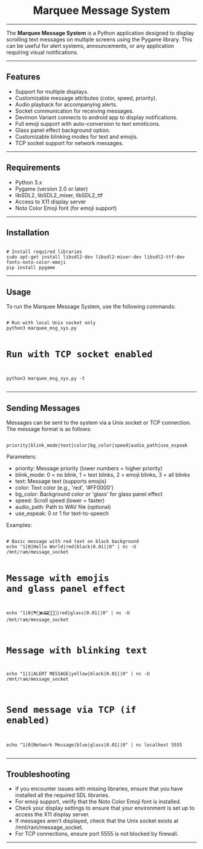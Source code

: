 <h1 align="center">Marquee Message System</h1>
<hr />
<p>
  The <strong>Marquee Message System</strong> is a Python application designed to display scrolling text messages on multiple screens using the Pygame library. This can be useful for alert systems, announcements, or any application requiring visual notifications.
</p>
<hr />
<h2>Features</h2>
<ul>
  <li>Support for multiple displays.</li>
  <li>Customizable message attributes (color, speed, priority).</li>
  <li>Audio playback for accompanying alerts.</li>
  <li>Socket communication for receiving messages.</li>
  <li>Devimon Variant connects to android app to display notifications.</li>
  <li>Full emoji support with auto-conversion to text emoticons.</li>
  <li>Glass panel effect background option.</li>
  <li>Customizable blinking modes for text and emojis.</li>
  <li>TCP socket support for network messages.</li>
</ul>
<hr />
<h2>Requirements</h2>
<ul>
  <li>Python 3.x</li>
  <li>Pygame (version 2.0 or later)</li>
  <li>libSDL2, libSDL2_mixer, libSDL2_ttf</li>
  <li>Access to X11 display server</li>
  <li>Noto Color Emoji font (for emoji support)</li>
</ul>
<hr />
<h2>Installation</h2>
<pre><code>
# Install required libraries
sudo apt-get install libsdl2-dev libsdl2-mixer-dev libsdl2-ttf-dev fonts-noto-color-emoji
pip install pygame
</code></pre>
<hr />
<h2>Usage</h2>
<p>
  To run the Marquee Message System, use the following commands:
</p>
<pre><code>
# Run with local Unix socket only
python3 marquee_msg_sys.py

# Run with TCP socket enabled
python3 marquee_msg_sys.py -t
</code></pre>
<hr />
<h2>Sending Messages</h2>
<p>
  Messages can be sent to the system via a Unix socket or TCP connection. The message format is as follows:
</p>
<pre><code>
priority|blink_mode|text|color|bg_color|speed|audio_path|use_espeak
</code></pre>
<p>
  Parameters:
</p>
<ul>
  <li>priority: Message priority (lower numbers = higher priority)</li>
  <li>blink_mode: 0 = no blink, 1 = text blinks, 2 = emoji blinks, 3 = all blinks</li>
  <li>text: Message text (supports emojis)</li>
  <li>color: Text color (e.g., 'red', '#FF0000')</li>
  <li>bg_color: Background color or 'glass' for glass panel effect</li>
  <li>speed: Scroll speed (lower = faster)</li>
  <li>audio_path: Path to WAV file (optional)</li>
  <li>use_espeak: 0 or 1 for text-to-speech</li>
</ul>
<p>
  Examples:
</p>
<pre><code>
# Basic message with red text on black background
echo "1|0|Hello World|red|black|0.01||0" | nc -U /mnt/ram/message_socket

# Message with emojis and glass panel effect
echo "1|0|⛈📲☎📞📟📠🔋🔌|red|glass|0.01||0" | nc -U /mnt/ram/message_socket

# Message with blinking text
echo "1|1|ALERT MESSAGE|yellow|black|0.01||0" | nc -U /mnt/ram/message_socket

# Send message via TCP (if enabled)
echo "1|0|Network Message|blue|glass|0.01||0" | nc localhost 5555
</code></pre>
<hr />
<h2>Troubleshooting</h2>
<ul>
  <li>If you encounter issues with missing libraries, ensure that you have installed all the required SDL libraries.</li>
  <li>For emoji support, verify that the Noto Color Emoji font is installed.</li>
  <li>Check your display settings to ensure that your environment is set up to access the X11 display server.</li>
  <li>If messages aren't displayed, check that the Unix socket exists at /mnt/ram/message_socket.</li>
  <li>For TCP connections, ensure port 5555 is not blocked by firewall.</li>
</ul>
<hr />
